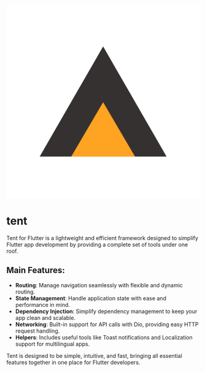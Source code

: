 ![Tent Logo](logo.svg)

# tent

Tent for Flutter is a lightweight and efficient framework designed to simplify Flutter app development by providing a complete set of tools under one roof.

## Main Features:
- **Routing**: Manage navigation seamlessly with flexible and dynamic routing.
- **State Management**: Handle application state with ease and performance in mind.
- **Dependency Injection**: Simplify dependency management to keep your app clean and scalable.
- **Networking**: Built-in support for API calls with Dio, providing easy HTTP request handling.
- **Helpers**: Includes useful tools like Toast notifications and Localization support for multilingual apps.

Tent is designed to be simple, intuitive, and fast, bringing all essential features together in one place for Flutter developers.
